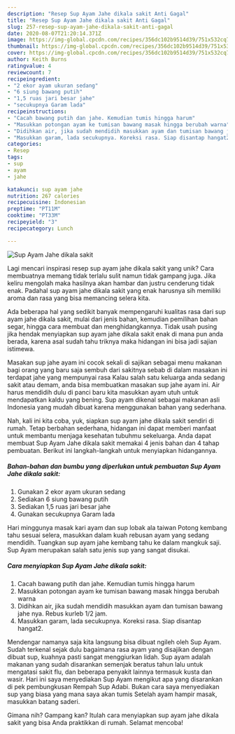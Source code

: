 ```yaml
---
description: "Resep Sup Ayam Jahe dikala sakit Anti Gagal"
title: "Resep Sup Ayam Jahe dikala sakit Anti Gagal"
slug: 257-resep-sup-ayam-jahe-dikala-sakit-anti-gagal
date: 2020-08-07T21:20:14.371Z
image: https://img-global.cpcdn.com/recipes/356dc102b9514d39/751x532cq70/sup-ayam-jahe-dikala-sakit-foto-resep-utama.jpg
thumbnail: https://img-global.cpcdn.com/recipes/356dc102b9514d39/751x532cq70/sup-ayam-jahe-dikala-sakit-foto-resep-utama.jpg
cover: https://img-global.cpcdn.com/recipes/356dc102b9514d39/751x532cq70/sup-ayam-jahe-dikala-sakit-foto-resep-utama.jpg
author: Keith Burns
ratingvalue: 4
reviewcount: 7
recipeingredient:
- "2 ekor ayam ukuran sedang"
- "6 siung bawang putih"
- "1,5 ruas jari besar jahe"
- "secukupnya Garam lada"
recipeinstructions:
- "Cacah bawang putih dan jahe. Kemudian tumis hingga harum"
- "Masukkan potongan ayam ke tumisan bawang masak hingga berubah warna"
- "Didihkan air, jika sudah mendidih masukkan ayam dan tumisan bawang jahe nya. Rebus kurleb 1/2 jam."
- "Masukkan garam, lada secukupnya. Koreksi rasa. Siap disantap hangat2."
categories:
- Resep
tags:
- sup
- ayam
- jahe

katakunci: sup ayam jahe 
nutrition: 267 calories
recipecuisine: Indonesian
preptime: "PT11M"
cooktime: "PT33M"
recipeyield: "3"
recipecategory: Lunch

---
```



![Sup Ayam Jahe dikala sakit](https://img-global.cpcdn.com/recipes/356dc102b9514d39/751x532cq70/sup-ayam-jahe-dikala-sakit-foto-resep-utama.jpg)

Lagi mencari inspirasi resep sup ayam jahe dikala sakit yang unik? Cara membuatnya memang tidak terlalu sulit namun tidak gampang juga. Jika keliru mengolah maka hasilnya akan hambar dan justru cenderung tidak enak. Padahal sup ayam jahe dikala sakit yang enak harusnya sih memiliki aroma dan rasa yang bisa memancing selera kita.

Ada beberapa hal yang sedikit banyak mempengaruhi kualitas rasa dari sup ayam jahe dikala sakit, mulai dari jenis bahan, kemudian pemilihan bahan segar, hingga cara membuat dan menghidangkannya. Tidak usah pusing jika hendak menyiapkan sup ayam jahe dikala sakit enak di mana pun anda berada, karena asal sudah tahu triknya maka hidangan ini bisa jadi sajian istimewa.

Masakan sup jahe ayam ini cocok sekali di sajikan sebagai menu makanan bagi orang yang baru saja sembuh dari sakitnya sebab di dalam masakan ini terdapat jahe yang mempunyai rasa Kalau salah satu keluarga anda sedang sakit atau demam, anda bisa membuatkan masakan sup jahe ayam ini. Air harus mendidih dulu di panci baru kita masukkan ayam utuh untuk mendapatkan kaldu yang bening. Sup ayam dikenal sebagai makanan asli Indonesia yang mudah dibuat karena menggunakan bahan yang sederhana.


Nah, kali ini kita coba, yuk, siapkan sup ayam jahe dikala sakit sendiri di rumah. Tetap berbahan sederhana, hidangan ini dapat memberi manfaat untuk membantu menjaga kesehatan tubuhmu sekeluarga. Anda dapat membuat Sup Ayam Jahe dikala sakit memakai 4 jenis bahan dan 4 tahap pembuatan. Berikut ini langkah-langkah untuk menyiapkan hidangannya.

<!--inarticleads1-->

##### Bahan-bahan dan bumbu yang diperlukan untuk pembuatan Sup Ayam Jahe dikala sakit:

1. Gunakan 2 ekor ayam ukuran sedang
1. Sediakan 6 siung bawang putih
1. Sediakan 1,5 ruas jari besar jahe
1. Gunakan secukupnya Garam lada


Hari minggunya masak kari ayam dan sup lobak ala taiwan Potong kembang tahu sesuai selera, masukkan dalam kuah rebusan ayam yang sedang mendidih. Tuangkan sup ayam jahe kembang tahu ke dalam mangkuk saji. Sup Ayam merupakan salah satu jenis sup yang sangat disukai. 

<!--inarticleads2-->

##### Cara menyiapkan Sup Ayam Jahe dikala sakit:

1. Cacah bawang putih dan jahe. Kemudian tumis hingga harum
1. Masukkan potongan ayam ke tumisan bawang masak hingga berubah warna
1. Didihkan air, jika sudah mendidih masukkan ayam dan tumisan bawang jahe nya. Rebus kurleb 1/2 jam.
1. Masukkan garam, lada secukupnya. Koreksi rasa. Siap disantap hangat2.


Mendengar namanya saja kita langsung bisa dibuat ngileh oleh Sup Ayam. Sudah terkenal sejak dulu bagaimana rasa ayam yang disajikan dengan dibuat sup, kuahnya pasti sangat menggiurkan lidah. Sup ayam adalah makanan yang sudah disarankan semenjak beratus tahun lalu untuk mengatasi sakit flu, dan beberapa penyakit lainnya termasuk kusta dan wasir. Hari ini saya menyediakan Sup Ayam mengikut apa yang disarankan di pek pembungkusan Rempah Sup Adabi. Bukan cara saya menyediakan sup yang biasa yang mana saya akan tumis Setelah ayam hampir masak, masukkan batang saderi. 

Gimana nih? Gampang kan? Itulah cara menyiapkan sup ayam jahe dikala sakit yang bisa Anda praktikkan di rumah. Selamat mencoba!
